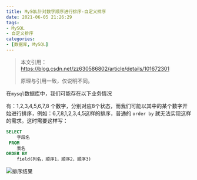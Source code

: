```yaml
---
title: MySQL针对数字顺序进行排序-自定义排序
date: 2021-06-05 21:26:29
tags:
- MySQL
- 自定义排序
categories:
- [数据库, MySQL]
---
```


> 本文引用：https://blog.csdn.net/zz630586802/article/details/101672301
>
> 原理与引用一致，仅说明不同。

<!--more-->     

在`mysql`数据库中，我们可能存在以下业务情况

有：1,2,3,4,5,6,7,8 个数字，分别对应8个状态，而我们可能以其中的某个数字开始进行排序，例如：6,7,8,1,2,3,4,5这样的排序，普通的 `order by` 就无法实现这样的需求。这时需要这样写：

```sql
SELECT 
    字段名
 FROM 
    表名
ORDER BY
    field(列名，顺序1，顺序2，顺序3)
```

![排序结果](https://img.api.liujinshui.com/1622110485529-62666e13-f569-4d6f-99c1-5c2986e4af7e.png)
